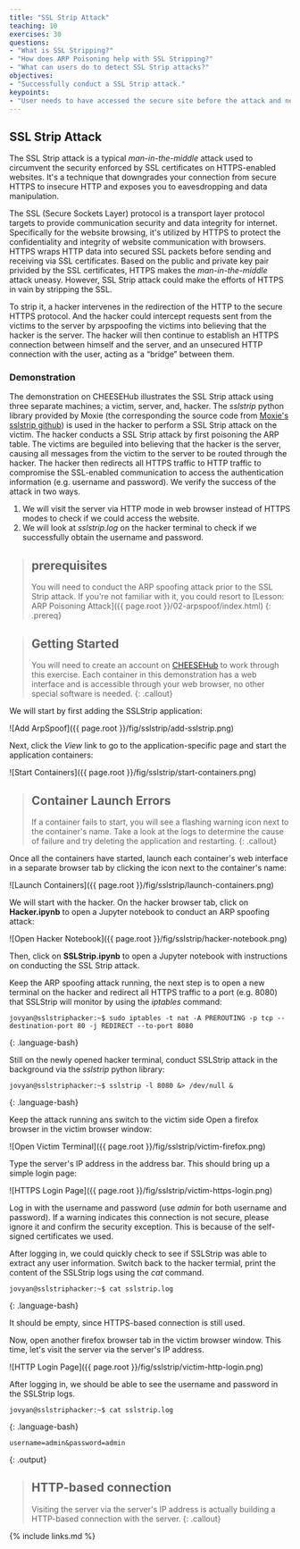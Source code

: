 ```yaml
---
title: "SSL Strip Attack"
teaching: 10
exercises: 30
questions:
- "What is SSL Stripping?"
- "How does ARP Poisoning help with SSL Stripping?"
- "What can users do to detect SSL Strip attacks?"
objectives:
- "Successfully conduct a SSL Strip attack."
keypoints:
- "User needs to have accessed the secure site before the attack and needs to return to the website before the browser cache expires"
---
```


## SSL Strip Attack

The SSL Strip attack is a typical *man-in-the-middle* attack used to circumvent the security enforced by SSL certificates on HTTPS-enabled websites. It's a technique that downgrades your connection from secure HTTPS to insecure HTTP and exposes you to eavesdropping and data manipulation.

The SSL (Secure Sockets Layer) protocol is a transport layer protocol targets to provide communication security and data integrity for internet. Specifically for the website browsing, it's utilized by HTTPS to protect the confidentiality and integrity of website communication with browsers. HTTPS wraps HTTP data into secured SSL packets before sending and receiving via SSL certificates. Based on the public and private key pair privided by the SSL certificates, HTTPS makes the *man-in-the-middle* attack uneasy. However, SSL Strip attack could make the efforts of HTTPS in vain by stripping the SSL. 

To strip it, a hacker intervenes in the redirection of the HTTP to the secure HTTPS protocol. And the hacker could intercept requests sent from the victims to the server by arpspoofing the victims into believing that the hacker is the server. The hacker will then continue to establish an HTTPS connection between himself and the server, and an unsecured HTTP connection with the user, acting as a “bridge” between them.


### Demonstration

The demonstration on CHEESEHub illustrates the SSL Strip attack using three separate machines; a victim, server, and, hacker. The *sslstrip* python library provided by Moxie (the corresponding the source code from [Moxie's sslstrip github](https://github.com/moxie0/sslstrip)) is used in the hacker to perform a SSL Strip attack on the victim. The hacker conducts a SSL Strip attack by first poisoning the ARP table. The victims are beguiled into believing that the hacker is the server, causing all messages from the victim to the server to be routed through the hacker. The hacker then redirects all HTTPS traffic to HTTP traffic to compromise the SSL-enabled communication to access the authentication information (e.g. username and password). We verify the success of the attack in two ways.

1. We will visit the server via HTTP mode in web browser instead of HTTPS modes to check if we could access the website.
2. We will look at *sslstrip.log* on the hacker terminal to check if we successfully obtain the username and password.

> ## prerequisites
> 
> You will need to conduct the ARP spoofing attack prior to the SSL Strip attack. If you're not familiar with it, you could resort to [Lesson: ARP Poisoning Attack]({{ page.root }}/02-arpspoof/index.html)
{: .prereq} 

> ## Getting Started
> 
> You will need to create an account on [CHEESEHub](https://www.hub.cheesehub.org) to work through this exercise.
> Each container in this demonstration has a web interface and is accessible through your web browser, no other special software 
> is needed.
{: .callout} 

We will start by first adding the SSLStrip application:

![Add ArpSpoof]({{ page.root }}/fig/sslstrip/add-sslstrip.png)

Next, click the *View* link to go to the application-specific page and start the application containers:

![Start Containers]({{ page.root }}/fig/sslstrip/start-containers.png)

> ## Container Launch Errors
>
> If a container fails to start, you will see a flashing warning icon next to the container's name. Take a look at the logs to 
> determine the cause of failure and try deleting the application and restarting.
{: .callout}

Once all the containers have started, launch each container's web interface in a separate browser tab by clicking the icon 
next to the container's name:

![Launch Containers]({{ page.root }}/fig/sslstrip/launch-containers.png)

We will start with the hacker. On the hacker browser tab, click on **Hacker.ipynb** to open a Jupyter notebook to conduct an ARP spoofing attack:

![Open Hacker Notebook]({{ page.root }}/fig/sslstrip/hacker-notebook.png)

Then, click on **SSLStrip.ipynb** to open a Jupyter notebook with instructions on conducting the SSL Strip attack.

Keep the ARP spoofing attack running, the next step is to open a new terminal on the hacker and redirect all HTTPS traffic to a port (e.g. 8080) that SSLStrip will monitor by using the *iptables* command:
~~~
jovyan@sslstriphacker:~$ sudo iptables -t nat -A PREROUTING -p tcp --destination-port 80 -j REDIRECT --to-port 8080
~~~
{: .language-bash}

Still on the newly opened hacker terminal, conduct SSLStrip attack in the background via the *sslstrip* python library:
~~~
jovyan@sslstriphacker:~$ sslstrip -l 8080 &> /dev/null &
~~~
{: .language-bash}

Keep the attack running ans switch to the victim side Open a firefox browser in the victim browser window:

![Open Victim Terminal]({{ page.root }}/fig/sslstrip/victim-firefox.png)

Type the server's IP address in the address bar. This should bring up a simple login page:

![HTTPS Login Page]({{ page.root }}/fig/sslstrip/victim-https-login.png)

Log in with the username and password (use *admin* for both username and password). If a warning indicates this connection is not secure, please ignore it and confirm the security exception. This is because of the self-signed certificates we used.

After logging in, we could quickly check to see if SSLStrip was able to extract any user information. Switch back to the hacker termial, print the content of the SSLStrip logs using the *cat* command.
~~~
jovyan@sslstriphacker:~$ cat sslstrip.log
~~~
{: .language-bash}

It should be empty, since HTTPS-based connection is still used.

Now, open another firefox browser tab in the victim browser window. This time, let's visit the server via the server's IP address.

![HTTP Login Page]({{ page.root }}/fig/sslstrip/victim-http-login.png)

After logging in, we should be able to see the username and password in the SSLStrip logs.
~~~
jovyan@sslstriphacker:~$ cat sslstrip.log
~~~
{: .language-bash}
~~~
username=admin&password=admin
~~~
{: .output}

> ## HTTP-based connection
> 
> Visiting the server via the server's IP address is actually building a HTTP-based connection with the server.
{: .callout} 

{% include links.md %}
